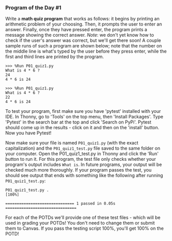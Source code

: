 ### Program of the Day #1

Write a **math quiz program** that works as follows: it begins by printing an arithmetic problem of your choosing. Then, it prompts the user to enter an answer. Finally, once they have pressed enter, the program prints a message showing the correct answer. *Note*: we don't yet know how to check if the user's answer was correct, but we'll get there soon! A couple sample runs of such a program are shown below; note that the number on the middle line is what's typed by the user before they press enter, while the first and third lines are printed by the program.

```
>>> %Run P01_quiz1.py
What is 4 * 6 ?
24
4 * 6 is 24
```

```
>>> %Run P01_quiz1.py
What is 4 * 6 ?
22
4 * 6 is 24
```

To test your program, first make sure you have 'pytest' installed with your IDE. In Thonny, go to 'Tools' on the top menu, then 'Install Packages'. Type 'Pytest' in the search bar at the top and click 'Search on PyPi'. Pytest should come up in the results - click on it and then on the 'install' button. Now you have Pytest!

Now make sure your file is named `P01_quiz1.py` (with the exact capitalization) and the `P01_quiz1_test.py` file saved to the same folder on your computer. Open the P01_quiz1_test.py in Thonny and click the 'Run' button to run it.  For this program, the test file only checks whether your program's output includes `What is`. In future programs, your output will be checked much more thoroughly. If your program passes the test, you should see output that ends with something like the following after running `P01_quiz1_test.py`:

```
P01_quiz1_test.py .                                                      [100%]

============================== 1 passed in 0.05s ===============================
```

For each of the POTDs we'll provide one of these test files - which will be used in grading your POTDs!  You don't need to change them or submit them to Canvas. If you pass the testing script 100%, you'll get 100% on the POTD!

